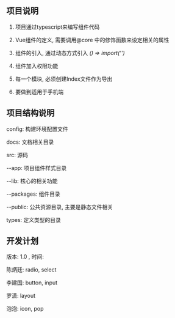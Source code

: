 ## 项目说明

1. 项目通过typescript来编写组件代码

2. Vue组件的定义, 需要调用@core 中的修饰函数来设定相关的属性

3. 组件的引入, 通过动态方式引入 *() => import('')*

4. 组件加入权限功能

5. 每一个模块, 必须创建Index文件作为导出

6. 要做到适用于手机端


## 项目结构说明

config: 构建环境配置文件

docs: 文档相关目录

src: 源码

  --app: 项目组件样式目录

  --lib: 核心的相关功能
  
  --packages: 组件目录
  
  --public: 公共资源目录, 主要是静态文件相关

types: 定义类型的目录


## 开发计划

版本: 1.0 , 时间: 

陈炳廷: radio, select

李建国:  button, input

罗潇: layout

泡泡: icon, pop



